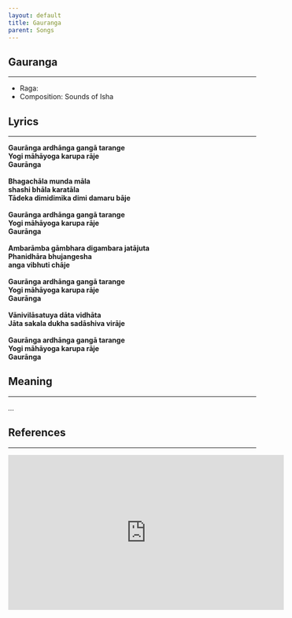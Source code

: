 ```yaml
---
layout: default
title: Gauranga
parent: Songs
---
```


## Gauranga
---
- Raga: 
- Composition: Sounds of Isha

## Lyrics
---

<p>
    <strong>
        Gaurānga ardhānga gangā tarange
        <br>
        Yogi māhāyoga karupa rāje
        <br>
        Gaurānga
        <br>
        <br>
        Bhagachāla munda māla
        <br>
        shashi bhāla karatāla
        <br>
        Tādeka dimidimika dimi damaru bāje
        <br>
        <br>
        Gaurānga ardhānga gangā tarange
        <br>
        Yogi māhāyoga karupa rāje
        <br>
        Gaurānga
        <br>
        <br>
        Ambarāmba gāmbhara digambara jatājuta
        <br>
        Phanidhāra bhujangesha
        <br>
        anga vibhuti chāje
        <br>
        <br>
        Gaurānga ardhānga gangā tarange
        <br>
        Yogi māhāyoga karupa rāje
        <br>
        Gaurānga
        <br>
        <br>
        Vānivilāsatuya dāta vidhāta
        <br>
        Jāta sakala dukha sadāshiva virāje
        <br>
        <br>
        Gaurānga ardhānga gangā tarange
        <br>
        Yogi māhāyoga karupa rāje
        <br>
        Gaurānga
    </strong>
</p>


## Meaning
---

<p>
    <em>
        ...
    </em>
</p>


## References
---
<iframe width="560" height="315" src="https://www.youtube.com/embed/_PBzu_-_ul4" frameborder="0" allow="accelerometer; autoplay; clipboard-write; encrypted-media; gyroscope; picture-in-picture" allowfullscreen></iframe>
